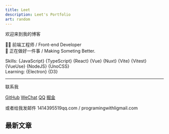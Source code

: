 ```yaml
---
title: Leet
description: Leet's Portfolio
art: random
---
```


欢迎来到我的博客

🧑‍💻 前端工程师 / Front-end Developer<br/>
💪 正在做好一件事 / Making Someting Better.

Skills: {JavaScript} {TypeScript} {React} {Vue} {Nuxt} {Vite} {Vitest} {VueUse} {NodeJS} {UnoCSS}<br>
Learning: {Electron} {D3}<br>

<div flex-auto />

---

联系我

<p flex="~ gap-2 wrap" class="mt--2!">
  <a href="https://github.com/skyline523" target="_blank"><span op75 i-simple-icons-github /> GitHub</a>
  <a href="" title="chilie0321"><span op75 i-simple-icons-wechat /> WeChat</a>
  <a href="" title="1414395519"><span op75 i-simple-icons-tencentqq /> QQ</a>
  <a href="https://juejin.cn/user/299506278870062" target="_blank"><span op75 i-simple-icons-juejin /> 掘金</a>
</p>

或者给我发邮件 <span font-mono>1414395519<span i-carbon-at/>qq.com</span> / <span font-mono>programingwithli<span i-carbon-at/>gmail.com</span>

<div flex-auto />

## 最新文章

<ListPosts type="all" :limit="5" />
